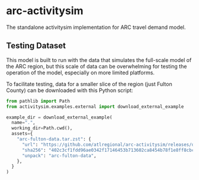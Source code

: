 # arc-activitysim
The standalone activitysim implementation for ARC travel demand model.

## Testing Dataset

This model is built to run with the data that simulates the full-scale
model of the ARC region, but this scale of data can be overwhelming 
for testing the operation of the model, especially on more limited
platforms.

To facilitate testing, data for a smaller slice of the region (just 
Fulton County) can be downloaded with this Python script:

```python
from pathlib import Path
from activitysim.examples.external import download_external_example

example_dir = download_external_example(
  name=".", 
  working_dir=Path.cwd(),
  assets={
    "arc-fulton-data.tar.zst": {
      "url": "https://github.com/atlregional/arc-activitysim/releases/download/v1.3.0/arc-fulton-data.tar.zst",
      "sha256": "402c3cf1fdd96ae0342f17146453b713602ca8454b78f1e8ff8cbc403e03441e",
      "unpack": "arc-fulton-data",
    },
  }
)
```
